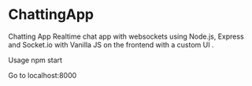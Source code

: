 # ChattingApp

Chatting App
Realtime chat app with websockets using Node.js, Express and Socket.io with Vanilla JS on the frontend with a custom UI .

Usage
npm start

Go to localhost:8000

